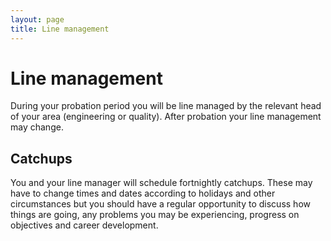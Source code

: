 ```yaml
---
layout: page
title: Line management
---
```


# Line management

During your probation period you will be line managed by the relevant head of your area (engineering or quality). After probation your line management may change.

## Catchups

You and your line manager will schedule fortnightly catchups. These may have to change times and dates according to holidays and other circumstances but you should have a regular opportunity to discuss how things are going, any problems you may be experiencing, progress on objectives and career development.